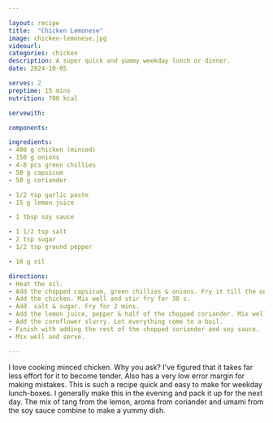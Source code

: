 ```yaml
---

layout: recipe
title:  "Chicken Lemonese"
image: chicken-lemonese.jpg
videourl:
categories: chicken
description: A super quick and yummy weekday lunch or dinner.
date: 2024-10-05

serves: 2
preptime: 15 mins
nutrition: 700 kcal

servewith:

components:

ingredients:
- 400 g chicken (minced)
- 150 g onions
- 4-8 pcs green chillies
- 50 g capsicum
- 50 g coriander

- 1/2 tsp garlic paste
- 15 g lemon juice

- 1 tbsp soy sauce

- 1 1/2 tsp salt
- 2 tsp sugar
- 1/2 tsp ground pepper

- 10 g oil

directions:
- Heat the oil.
- Add the chopped capsicum, green chillies & onions. Fry it till the onions are browned for 2 mins.
- Add the chicken. Mix well and stir fry for 30 s.
- Add  salt & sugar. Fry for 2 mins.
- Add the lemon juice, pepper & half of the chopped coriander. Mix well.
- Add the cornflower slurry. Let everything come to a boil.
- Finish with adding the rest of the chopped coriander and soy sauce.
- Mix well and serve.

---
```


I love cooking minced chicken. Why you ask? I've figured that it takes far less effort for it to become tender. Also has a very low error margin for making mistakes. This is such a recipe quick and easy to make for weekday lunch-boxes. I generally make this in the evening and pack it up for the next day. The mix of tang from the lemon, aroma from coriander and umami from the soy sauce combine to make a yummy dish.
